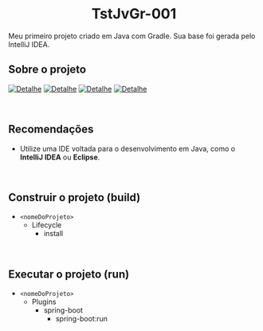 <h1 style="text-align:center"> 
    TstJvGr-001
</h1>

Meu primeiro projeto criado em Java com Gradle. Sua base foi gerada pelo IntelliJ IDEA.

## Sobre o projeto
[![Detalhe](https://img.shields.io/badge/Linguagem-Java_11.0.11-9b0e03.svg)](https://shields.io/)
[![Detalhe](https://img.shields.io/badge/Projeto-Gradle_Project-335599.svg)](https://shields.io/)
[![Detalhe](https://img.shields.io/badge/Group-com\.rodrigofentanes-006c67.svg)](https://shields.io/)
[![Detalhe](https://img.shields.io/badge/Dependências-|_-f9c067.svg)](https://shields.io/)

<br>

## Recomendações
-   Utilize uma IDE voltada para o desenvolvimento em Java, como o **IntelliJ IDEA** ou **Eclipse**.

<br>

## Construir o projeto (build)
-   `<nomeDoProjeto>`
    -   Lifecycle
        -   install

<br>

## Executar o projeto (run)
-   `<nomeDoProjeto>`
    -   Plugins
        -   spring-boot
            -   spring-boot:run

<br>

